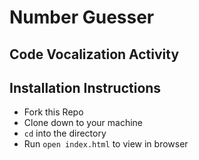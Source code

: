 # Number Guesser 
## Code Vocalization Activity

## Installation Instructions
* Fork this Repo
* Clone down to your machine
* `cd` into the directory
* Run `open index.html` to view in browser
